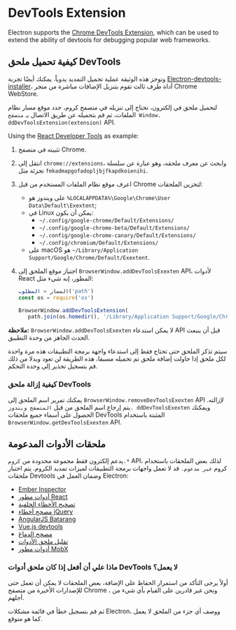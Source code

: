 # DevTools Extension

Electron supports the [Chrome DevTools Extension][devtools-extension], which can be used to extend the ability of devtools for debugging popular web frameworks.

## كيفية تحميل ملحق DevTools

وتوجز هذه الوثيقة عملية تحميل التمديد يدوياً. يمكنك أيضًا تجربة [Electron-devtools-installer](https://github.com/GPMDP/electron-devtools-installer)، أداة طرف ثالث تقوم بتنزيل الإضافات مباشرة من متجر Chrome WebStore.

لتحميل ملحق في إلكترون، تحتاج إلى تنزيله في متصفح كروم، حدد موقع مسار نظام الملفات، ثم قم بتحميله عن طريق الاتصال بـ `متصفح Window. ddDevToolsExtension(extension)` API.

Using the [React Developer Tools][react-devtools] as example:

1. تثبيته في متصفح Chrome.
1. انتقل إلى `chrome://extensions`، وابحث عن معرف ملحقه، وهو عبارة عن سلسلة تجزئة مثل `fmkadmapgofadopljbjfkapdkoienihi`.
1. اعرف موقع نظام الملفات المستخدم من قبل Chrome لتخزين الملحقات:
   * على ويندوز هو `%LOCALAPPDATA%\Google\Chrome\User Data\Default\Exextent`;
   * في Linux يمكن أن يكون:
     * `~/.config/google-chrome/Default/Extensions/`
     * `~/.config/google-chrome-beta/Default/Extensions/`
     * `~/.config/google-chrome-canary/Default/Extensions/`
     * `~/.config/chromium/Default/Extensions/`
   * على macOS هو `~/Library/Application Support/Google/Chrome/Default/Exextent`.
1. اجتياز موقع الملحق إلى `BrowserWindow.addDevToolsExexten` API، لأدوات React المطور، إنه شيء مثل:

   ```javascript
   المسار = المطلوب('path')
   const os = require('os')

   BrowserWindow.addDevToolsExtension(
      path.join(os.homedir(), '/Library/Application Support/Google/Chrome/Default/Extensions/fmkadmapgofadopljbjfkapdkoienihi/4.3.0_0')

   ```

**ملاحظة:** `BrowserWindow.addDevToolsExexten` لا يمكن استدعاء API قبل أن ينبعث الحدث الجاهز من وحدة التطبيق.

سيتم تذكر الملحق حتى تحتاج فقط إلى استدعاء واجهة برمجة التطبيقات هذه مرة واحدة لكل ملحق إذا حاولت إضافة ملحق تم تحميله مسبقا، هذه الطريقة لن تعود وبدلا من ذلك قم بتسجيل تحذير إلى وحدة التحكم.

### كيفية إزالة ملحق DevTools

يمكنك تمرير اسم الملحق إلى `BrowserWindow.removeDevToolsExexten` API لإزالته. يتم إرجاع اسم الملحق من قبل `المتصفح ويندوز. ddDevToolsExexten` ويمكنك الحصول على أسماء جميع ملحقات DevTools المثبتة باستخدام `BrowserWindow.getDevToolsExexten` API.

## ملحقات الأدوات المدعومة

يدعم إلكترون فقط مجموعة محدودة من `كروم.*` API، لذلك بعض الملحقات باستخدام كروم `غير مدعوم.` قد لا تعمل واجهات برمجة التطبيقات لميزات تمديد الكروم. يتم اختبار ملحقات Devtools وضمان العمل في Electron:

* [Ember Inspector](https://chrome.google.com/webstore/detail/ember-inspector/bmdblncegkenkacieihfhpjfppoconhi)
* [أدوات مطور React](https://chrome.google.com/webstore/detail/react-developer-tools/fmkadmapgofadopljbjfkapdkoienihi)
* [تصحيح الأخطاء الخلفية](https://chrome.google.com/webstore/detail/backbone-debugger/bhljhndlimiafopmmhjlgfpnnchjjbhd)
* [مصحح أخطاء jQuery](https://chrome.google.com/webstore/detail/jquery-debugger/dbhhnnnpaeobfddmlalhnehgclcmjimi)
* [AngularJS Batarang](https://chrome.google.com/webstore/detail/angularjs-batarang/ighdmehidhipcmcojjgiloacoafjmpfk)
* [Vue.js devtools](https://chrome.google.com/webstore/detail/vuejs-devtools/nhdogjmejiglipccpnnnanhbledajbpd)
* [مصحح الدماغ](https://cerebraljs.com/docs/introduction/devtools.html)
* [تقليل ملحق الأدوات](https://chrome.google.com/webstore/detail/redux-devtools/lmhkpmbekcpmknklioeibfkpmmfibljd)
* [أدوات مطور MobX](https://chrome.google.com/webstore/detail/mobx-developer-tools/pfgnfdagidkfgccljigdamigbcnndkod)

### ماذا علي أن أفعل إذا كان ملحق أدوات DevTools لا يعمل؟

أولاً يرجى التأكد من استمرار الحفاظ على الإضافة، بعض الملحقات لا يمكن أن تعمل حتى للإصدارات الأخيرة من متصفح Chrome ، ونحن غير قادرين على القيام بأي شيء من أجلهم.

ثم قم بتسجيل خطأ في قائمة مشكلات Electron، ووصف أي جزء من الملحق لا يعمل كما هو متوقع.

[devtools-extension]: https://developer.chrome.com/extensions/devtools
[react-devtools]: https://chrome.google.com/webstore/detail/react-developer-tools/fmkadmapgofadopljbjfkapdkoienihi
